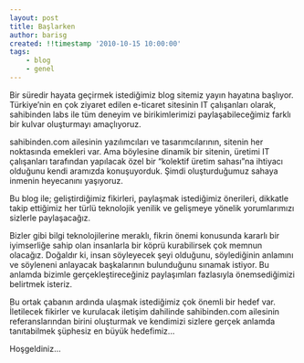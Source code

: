 ```yaml
---
layout: post
title: Başlarken
author: barisg
created: !!timestamp '2010-10-15 10:00:00'
tags:
    - blog
    - genel
---
```


Bir süredir hayata geçirmek istediğimiz blog sitemiz yayın hayatına başlıyor. Türkiye’nin en çok ziyaret edilen e-ticaret sitesinin IT çalışanları olarak, sahibinden labs ile tüm deneyim ve birikimlerimizi paylaşabileceğimiz farklı bir kulvar oluşturmayı amaçlıyoruz.

sahibinden.com ailesinin yazılımcıları ve tasarımcılarının, sitenin her noktasında emekleri var. Ama böylesine dinamik bir sitenin, üretimi IT çalışanları tarafından yapılacak özel bir “kolektif üretim sahası”na ihtiyacı olduğunu kendi aramızda konuşuyorduk. Şimdi oluşturduğumuz sahaya inmenin heyecanını yaşıyoruz.

Bu blog ile; geliştirdiğimiz fikirleri, paylaşmak istediğimiz önerileri, dikkatle takip ettiğimiz her türlü teknolojik yenilik ve gelişmeye yönelik yorumlarımızı sizlerle paylaşacağız.

Bizler gibi bilgi teknolojilerine meraklı, fikrin önemi konusunda kararlı bir iyimserliğe sahip olan insanlarla bir köprü kurabilirsek çok memnun olacağız. Doğaldır ki, insan söyleyecek şeyi olduğunu, söylediğinin anlamını ve söyleneni anlayacak başkalarının bulunduğunu sınamak istiyor. Bu anlamda bizimle gerçekleştireceğiniz paylaşımları fazlasıyla önemsediğimizi belirtmek isteriz.

Bu ortak çabanın ardında ulaşmak istediğimiz çok önemli bir hedef var. İletilecek fikirler ve kurulacak iletişim dahilinde sahibinden.com ailesinin referanslarından birini oluşturmak ve kendimizi sizlere gerçek anlamda tanıtabilmek şüphesiz en büyük hedefimiz…

Hoşgeldiniz...